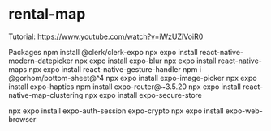 # rental-map


Tutorial: https://www.youtube.com/watch?v=iWzUZiVoiR0

Packages
npm install @clerk/clerk-expo
npx expo install react-native-modern-datepicker
npx expo install expo-blur
npx expo install react-native-maps
npx expo install react-native-gesture-handler
npm i @gorhom/bottom-sheet@^4
npx expo install expo-image-picker
npx expo install expo-haptics
npm install expo-router@~3.5.20
npx expo install react-native-map-clustering
npx expo install expo-secure-store


npx expo install expo-auth-session expo-crypto
npx expo install expo-web-browser
